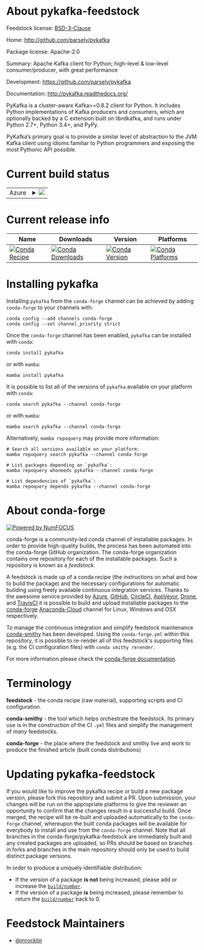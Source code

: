 About pykafka-feedstock
=======================

Feedstock license: [BSD-3-Clause](https://github.com/conda-forge/pykafka-feedstock/blob/main/LICENSE.txt)

Home: http://github.com/parsely/pykafka

Package license: Apache-2.0

Summary: Apache Kafka client for Python; high-level & low-level consumer/producer, with great performance

Development: https://github.com/parsely/pykafka

Documentation: http://pykafka.readthedocs.org/

PyKafka is a cluster-aware Kafka>=0.8.2 client for Python. It includes
Python implementations of Kafka producers and consumers, which are
optionally backed by a C extension built on librdkafka, and runs under
Python 2.7+, Python 3.4+, and PyPy.

PyKafka’s primary goal is to provide a similar level of abstraction to
the JVM Kafka client using idioms familiar to Python programmers and
exposing the most Pythonic API possible.


Current build status
====================


<table>
    
  <tr>
    <td>Azure</td>
    <td>
      <details>
        <summary>
          <a href="https://dev.azure.com/conda-forge/feedstock-builds/_build/latest?definitionId=883&branchName=main">
            <img src="https://dev.azure.com/conda-forge/feedstock-builds/_apis/build/status/pykafka-feedstock?branchName=main">
          </a>
        </summary>
        <table>
          <thead><tr><th>Variant</th><th>Status</th></tr></thead>
          <tbody><tr>
              <td>linux_64_python3.10.____cpython</td>
              <td>
                <a href="https://dev.azure.com/conda-forge/feedstock-builds/_build/latest?definitionId=883&branchName=main">
                  <img src="https://dev.azure.com/conda-forge/feedstock-builds/_apis/build/status/pykafka-feedstock?branchName=main&jobName=linux&configuration=linux%20linux_64_python3.10.____cpython" alt="variant">
                </a>
              </td>
            </tr><tr>
              <td>linux_64_python3.11.____cpython</td>
              <td>
                <a href="https://dev.azure.com/conda-forge/feedstock-builds/_build/latest?definitionId=883&branchName=main">
                  <img src="https://dev.azure.com/conda-forge/feedstock-builds/_apis/build/status/pykafka-feedstock?branchName=main&jobName=linux&configuration=linux%20linux_64_python3.11.____cpython" alt="variant">
                </a>
              </td>
            </tr><tr>
              <td>linux_64_python3.8.____cpython</td>
              <td>
                <a href="https://dev.azure.com/conda-forge/feedstock-builds/_build/latest?definitionId=883&branchName=main">
                  <img src="https://dev.azure.com/conda-forge/feedstock-builds/_apis/build/status/pykafka-feedstock?branchName=main&jobName=linux&configuration=linux%20linux_64_python3.8.____cpython" alt="variant">
                </a>
              </td>
            </tr><tr>
              <td>linux_64_python3.9.____cpython</td>
              <td>
                <a href="https://dev.azure.com/conda-forge/feedstock-builds/_build/latest?definitionId=883&branchName=main">
                  <img src="https://dev.azure.com/conda-forge/feedstock-builds/_apis/build/status/pykafka-feedstock?branchName=main&jobName=linux&configuration=linux%20linux_64_python3.9.____cpython" alt="variant">
                </a>
              </td>
            </tr><tr>
              <td>osx_64_python3.10.____cpython</td>
              <td>
                <a href="https://dev.azure.com/conda-forge/feedstock-builds/_build/latest?definitionId=883&branchName=main">
                  <img src="https://dev.azure.com/conda-forge/feedstock-builds/_apis/build/status/pykafka-feedstock?branchName=main&jobName=osx&configuration=osx%20osx_64_python3.10.____cpython" alt="variant">
                </a>
              </td>
            </tr><tr>
              <td>osx_64_python3.11.____cpython</td>
              <td>
                <a href="https://dev.azure.com/conda-forge/feedstock-builds/_build/latest?definitionId=883&branchName=main">
                  <img src="https://dev.azure.com/conda-forge/feedstock-builds/_apis/build/status/pykafka-feedstock?branchName=main&jobName=osx&configuration=osx%20osx_64_python3.11.____cpython" alt="variant">
                </a>
              </td>
            </tr><tr>
              <td>osx_64_python3.8.____cpython</td>
              <td>
                <a href="https://dev.azure.com/conda-forge/feedstock-builds/_build/latest?definitionId=883&branchName=main">
                  <img src="https://dev.azure.com/conda-forge/feedstock-builds/_apis/build/status/pykafka-feedstock?branchName=main&jobName=osx&configuration=osx%20osx_64_python3.8.____cpython" alt="variant">
                </a>
              </td>
            </tr><tr>
              <td>osx_64_python3.9.____cpython</td>
              <td>
                <a href="https://dev.azure.com/conda-forge/feedstock-builds/_build/latest?definitionId=883&branchName=main">
                  <img src="https://dev.azure.com/conda-forge/feedstock-builds/_apis/build/status/pykafka-feedstock?branchName=main&jobName=osx&configuration=osx%20osx_64_python3.9.____cpython" alt="variant">
                </a>
              </td>
            </tr><tr>
              <td>win_64_python3.10.____cpython</td>
              <td>
                <a href="https://dev.azure.com/conda-forge/feedstock-builds/_build/latest?definitionId=883&branchName=main">
                  <img src="https://dev.azure.com/conda-forge/feedstock-builds/_apis/build/status/pykafka-feedstock?branchName=main&jobName=win&configuration=win%20win_64_python3.10.____cpython" alt="variant">
                </a>
              </td>
            </tr><tr>
              <td>win_64_python3.11.____cpython</td>
              <td>
                <a href="https://dev.azure.com/conda-forge/feedstock-builds/_build/latest?definitionId=883&branchName=main">
                  <img src="https://dev.azure.com/conda-forge/feedstock-builds/_apis/build/status/pykafka-feedstock?branchName=main&jobName=win&configuration=win%20win_64_python3.11.____cpython" alt="variant">
                </a>
              </td>
            </tr><tr>
              <td>win_64_python3.8.____cpython</td>
              <td>
                <a href="https://dev.azure.com/conda-forge/feedstock-builds/_build/latest?definitionId=883&branchName=main">
                  <img src="https://dev.azure.com/conda-forge/feedstock-builds/_apis/build/status/pykafka-feedstock?branchName=main&jobName=win&configuration=win%20win_64_python3.8.____cpython" alt="variant">
                </a>
              </td>
            </tr><tr>
              <td>win_64_python3.9.____cpython</td>
              <td>
                <a href="https://dev.azure.com/conda-forge/feedstock-builds/_build/latest?definitionId=883&branchName=main">
                  <img src="https://dev.azure.com/conda-forge/feedstock-builds/_apis/build/status/pykafka-feedstock?branchName=main&jobName=win&configuration=win%20win_64_python3.9.____cpython" alt="variant">
                </a>
              </td>
            </tr>
          </tbody>
        </table>
      </details>
    </td>
  </tr>
</table>

Current release info
====================

| Name | Downloads | Version | Platforms |
| --- | --- | --- | --- |
| [![Conda Recipe](https://img.shields.io/badge/recipe-pykafka-green.svg)](https://anaconda.org/conda-forge/pykafka) | [![Conda Downloads](https://img.shields.io/conda/dn/conda-forge/pykafka.svg)](https://anaconda.org/conda-forge/pykafka) | [![Conda Version](https://img.shields.io/conda/vn/conda-forge/pykafka.svg)](https://anaconda.org/conda-forge/pykafka) | [![Conda Platforms](https://img.shields.io/conda/pn/conda-forge/pykafka.svg)](https://anaconda.org/conda-forge/pykafka) |

Installing pykafka
==================

Installing `pykafka` from the `conda-forge` channel can be achieved by adding `conda-forge` to your channels with:

```
conda config --add channels conda-forge
conda config --set channel_priority strict
```

Once the `conda-forge` channel has been enabled, `pykafka` can be installed with `conda`:

```
conda install pykafka
```

or with `mamba`:

```
mamba install pykafka
```

It is possible to list all of the versions of `pykafka` available on your platform with `conda`:

```
conda search pykafka --channel conda-forge
```

or with `mamba`:

```
mamba search pykafka --channel conda-forge
```

Alternatively, `mamba repoquery` may provide more information:

```
# Search all versions available on your platform:
mamba repoquery search pykafka --channel conda-forge

# List packages depending on `pykafka`:
mamba repoquery whoneeds pykafka --channel conda-forge

# List dependencies of `pykafka`:
mamba repoquery depends pykafka --channel conda-forge
```


About conda-forge
=================

[![Powered by
NumFOCUS](https://img.shields.io/badge/powered%20by-NumFOCUS-orange.svg?style=flat&colorA=E1523D&colorB=007D8A)](https://numfocus.org)

conda-forge is a community-led conda channel of installable packages.
In order to provide high-quality builds, the process has been automated into the
conda-forge GitHub organization. The conda-forge organization contains one repository
for each of the installable packages. Such a repository is known as a *feedstock*.

A feedstock is made up of a conda recipe (the instructions on what and how to build
the package) and the necessary configurations for automatic building using freely
available continuous integration services. Thanks to the awesome service provided by
[Azure](https://azure.microsoft.com/en-us/services/devops/), [GitHub](https://github.com/),
[CircleCI](https://circleci.com/), [AppVeyor](https://www.appveyor.com/),
[Drone](https://cloud.drone.io/welcome), and [TravisCI](https://travis-ci.com/)
it is possible to build and upload installable packages to the
[conda-forge](https://anaconda.org/conda-forge) [Anaconda-Cloud](https://anaconda.org/)
channel for Linux, Windows and OSX respectively.

To manage the continuous integration and simplify feedstock maintenance
[conda-smithy](https://github.com/conda-forge/conda-smithy) has been developed.
Using the ``conda-forge.yml`` within this repository, it is possible to re-render all of
this feedstock's supporting files (e.g. the CI configuration files) with ``conda smithy rerender``.

For more information please check the [conda-forge documentation](https://conda-forge.org/docs/).

Terminology
===========

**feedstock** - the conda recipe (raw material), supporting scripts and CI configuration.

**conda-smithy** - the tool which helps orchestrate the feedstock.
                   Its primary use is in the construction of the CI ``.yml`` files
                   and simplify the management of *many* feedstocks.

**conda-forge** - the place where the feedstock and smithy live and work to
                  produce the finished article (built conda distributions)


Updating pykafka-feedstock
==========================

If you would like to improve the pykafka recipe or build a new
package version, please fork this repository and submit a PR. Upon submission,
your changes will be run on the appropriate platforms to give the reviewer an
opportunity to confirm that the changes result in a successful build. Once
merged, the recipe will be re-built and uploaded automatically to the
`conda-forge` channel, whereupon the built conda packages will be available for
everybody to install and use from the `conda-forge` channel.
Note that all branches in the conda-forge/pykafka-feedstock are
immediately built and any created packages are uploaded, so PRs should be based
on branches in forks and branches in the main repository should only be used to
build distinct package versions.

In order to produce a uniquely identifiable distribution:
 * If the version of a package **is not** being increased, please add or increase
   the [``build/number``](https://docs.conda.io/projects/conda-build/en/latest/resources/define-metadata.html#build-number-and-string).
 * If the version of a package **is** being increased, please remember to return
   the [``build/number``](https://docs.conda.io/projects/conda-build/en/latest/resources/define-metadata.html#build-number-and-string)
   back to 0.

Feedstock Maintainers
=====================

* [@mrocklin](https://github.com/mrocklin/)

